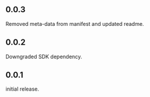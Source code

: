 ## 0.0.3

Removed meta-data from manifest and updated readme.
## 0.0.2

Downgraded SDK dependency.
## 0.0.1

initial release.
